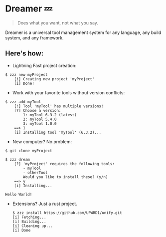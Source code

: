 # Dreamer 💤
> Does what you want, not what you say.

Dreamer is a universal tool management system for any language,
any build system, and any framework. 

## Here's how:

* Lightning Fast project creation:
```console
$ zzz new myProject
    [i] Creating new project 'myProject' 
    [i] Done!
```

* Work with your favorite tools without version conflicts:
```console
$ zzz add myTool
    [!] Tool 'myTool' has multiple versions!
    [?] Choose a version:
        1: myTool 6.3.2 (latest)
        2: myTool 5.4.0 
        3: myTool 1.0.0 
    ==> 1
    [i] Installing tool 'myTool' (6.3.2)...
```

* New computer? No problem:
```console
$ git clone myProject

$ zzz dream
    [?] 'myProject' requires the following tools:
        - myTool
        - otherTool
        Would you like to install these? (y/n)
    ==> y
    [i] Installing...

Hello World!

```

* Extensions? Just a rust project.
  ```console
  $ zzz install https://github.com/UPWRD1/unify.git
  [i] Fetching...
  [i] Building...
  [i] Cleaning up...
  [i] Done
  ```
